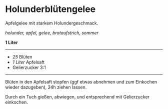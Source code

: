 # Holunderblütengelee

Apfelgelee mit starkem Holundergeschmack.

*holunder, apfel, gelee, brotaufstrich, sommer*

**1 Liter**

---

- *25* Blüten
- *1 Liter* Apfelsaft
- Gelierzucker 3:1

---

Blüten in den Apfelsaft stopfen (ggf etwas abnehmen und zum Einkochen wieder dazugeben), 24h ziehen lassen.

Durch ein Tuch gießen, abwiegen, und entsprechend mit Gelierzucker einkochen.
